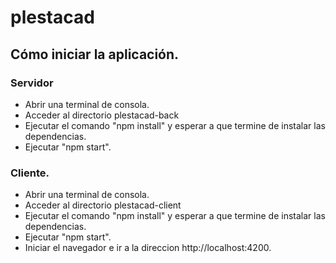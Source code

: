 # plestacad

## Cómo iniciar la aplicación.

### Servidor
 - Abrir una terminal de consola.
 - Acceder al directorio plestacad-back
 - Ejecutar el comando "npm install" y esperar a que termine de instalar las dependencias.
 - Ejecutar "npm start".

### Cliente.
 - Abrir una terminal de consola.
 - Acceder al directorio plestacad-client
 - Ejecutar el comando "npm install" y esperar a que termine de instalar las dependencias.
 - Ejecutar "npm start".
 - Iniciar el navegador e ir a la direccion http://localhost:4200.
 
